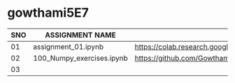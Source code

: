 # gowthami5E7
|SNO|ASSIGNMENT NAME|ASSIGNMENT LINKS|
|---|---------------|----------------|
|01|assignment_01.ipynb|https://colab.research.google.com/github/Gowthamisallagundla/gowthami5E7/blob/main/assignment_01.ipynb|
|02|100_Numpy_exercises.ipynb|https://github.com/Gowthamisallagundla/gowthami5E7/blob/main/100_Numpy_exercises.ipynb|
|03|

